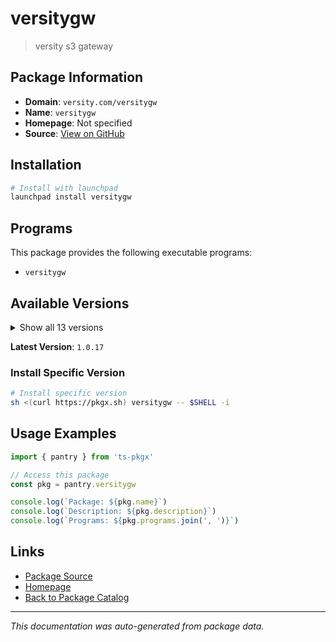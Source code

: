 # versitygw

> versity s3 gateway

## Package Information

- **Domain**: `versity.com/versitygw`
- **Name**: `versitygw`
- **Homepage**: Not specified
- **Source**: [View on GitHub](https://github.com/pkgxdev/pantry/tree/main/projects/versity.com/versitygw/package.yml)

## Installation

```bash
# Install with launchpad
launchpad install versitygw
```

## Programs

This package provides the following executable programs:

- `versitygw`

## Available Versions

<details>
<summary>Show all 13 versions</summary>

- `1.0.17`, `1.0.16`, `1.0.15`, `1.0.14`, `1.0.13`
- `1.0.12`, `1.0.11`, `1.0.10`, `1.0.9`, `1.0.8`
- `1.0.7`, `1.0.6`, `1.0.5`

</details>

**Latest Version**: `1.0.17`

### Install Specific Version

```bash
# Install specific version
sh <(curl https://pkgx.sh) versitygw -- $SHELL -i
```

## Usage Examples

```typescript
import { pantry } from 'ts-pkgx'

// Access this package
const pkg = pantry.versitygw

console.log(`Package: ${pkg.name}`)
console.log(`Description: ${pkg.description}`)
console.log(`Programs: ${pkg.programs.join(', ')}`)
```

## Links

- [Package Source](https://github.com/pkgxdev/pantry/tree/main/projects/versity.com/versitygw/package.yml)
- [Homepage](#)
- [Back to Package Catalog](../../../package-catalog.md)

---

*This documentation was auto-generated from package data.*
